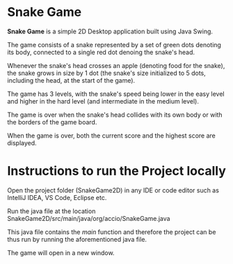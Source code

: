 # Snake Game
**Snake Game** is a simple 2D Desktop application built using Java Swing.

The game consists of a snake represented by a set of green dots denoting its body, connected to a single red dot denoing the snake's head.

Whenever the snake's head crosses an apple (denoting food for the snake), the snake grows in size by 1 dot (the snake's size initialized to 5 dots, including the head, at the start of the game).

The game has 3 levels, with the snake's speed being lower in the easy level and higher in the hard level (and intermediate in the medium level).

The game is over when the snake's head collides with its own body or with the borders of the game board.

When the game is over, both the current score and the highest score are displayed.


# Instructions to run the Project locally
Open the project folder (SnakeGame2D) in any IDE or code editor such as IntelliJ IDEA, VS Code, Eclipse etc.

Run the java file at the location SnakeGame2D/src/main/java/org/accio/SnakeGame.java

This java file contains the _main_ function and therefore the project can be thus run by running the aforementioned java file.

The game will open in a new window.
